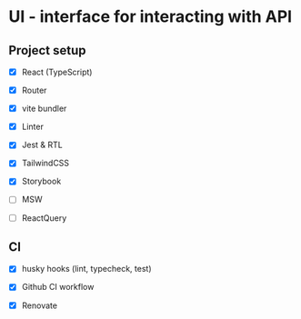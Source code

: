 # UI - interface for interacting with API

## Project setup
  * [x] React (TypeScript)
  * [x] Router
  * [x] vite bundler

  * [x] Linter
  * [x] Jest & RTL

  * [x] TailwindCSS
  * [x] Storybook

  * [ ] MSW
  * [ ] ReactQuery

## CI
  * [x] husky hooks (lint, typecheck, test)
  * [x] Github CI workflow
  * [x] Renovate

